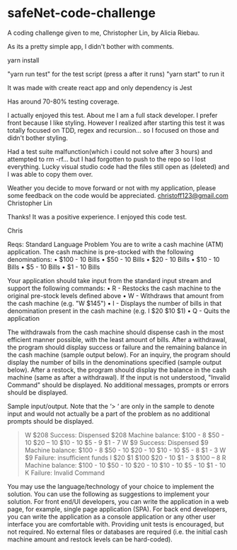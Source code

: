 # safeNet-code-challenge
A coding challenge given to me, Christopher Lin, by Alicia Riebau.

As its a pretty simple app, I didn't bother with comments.

yarn install 

"yarn run test" for the test script (press a after it runs)
"yarn start" to run it

It was made with create react app and only dependency is Jest

Has around 70-80% testing coverage.

I actually enjoyed this test. About me I am a full stack developer. I prefer front because I like styling. However I realized after starting this test it was totally focused on TDD, regex and recursion... so I focused on those and didn't bother styling. 

Had a test suite malfunction(which i could not solve after 3 hours) and attempted to rm -rf... but I had forgotten to push to the repo so I lost everything. Lucky visual studio code had the files still open as (deleted) and I was able to copy them over.

Weather you decide to move forward or not with my application, please some feedback on the code would be appreciated. christoff123@gmail.com Christopher Lin

Thanks! It was a positive experience. I enjoyed this code test.

Chris

Reqs:
Standard Language Problem
You are to write a cash machine (ATM) application. The cash machine is pre-stocked with the following denominations:
 • $100 - 10 Bills
 • $50 - 10 Bills
 • $20 - 10 Bills
 • $10 - 10 Bills
 • $5 - 10 Bills
 • $1 - 10 Bills

Your application should take input from the standard input stream and support the following commands:
• R - Restocks the cash machine to the original pre-stock levels defined above 
• W<dollar amount>   - Withdraws that amount from the cash machine (e.g. "W $145") 
• I<denominations>   - Displays the number of bills in that denomination present in the cash machine (e.g. I $20 $10 $1) 
• Q - Quits the application

The withdrawals from the cash machine should dispense cash in the most efficient manner possible, with the least amount of bills.  After a withdrawal, the program should display success or failure and the remaining balance in the cash machine (sample output below).  For an inquiry, the program should display the number of bills in the denominations specified (sample output below).  After a restock, the program should display the balance in the cash machine (same as after a withdrawal).  If the input is not understood, "Invalid Command" should be displayed.  No additional messages, prompts or errors should be displayed.

Sample input/output.  Note that the ‘> ‘ are only in the sample to denote input and would not actually be a part of the problem as no additional prompts should be displayed.
> W $208
Success: Dispensed $208
Machine balance:
$100 - 8
$50 - 10
$20 – 10
$10 - 10
$5 - 9
$1 - 7
> W $9
Success: Dispensed $9
Machine balance:
$100 - 8
$50 - 10
$20 - 10
$10 - 10
$5 - 8
$1 - 3
> W $9
Failure: insufficient funds
> I $20 $1 $100
$20 - 10
$1 - 3
$100 – 8
> R
Machine balance:
$100 - 10
$50 - 10
$20 - 10
$10 - 10
$5 - 10
$1 - 10
> K
Failure: Invalid Command

You may use the language/technology of your choice to implement the solution. You can use the following as suggestions to implement your solution.
For front end/UI developers, you can write the application in a web page, for example, single page application (SPA).
For back end developers, you can write the application as a console application or any other user interface you are comfortable with.
Providing unit tests is encouraged, but not required.  No external files or databases are required (i.e. the initial cash machine amount and restock levels can be hard-coded).
